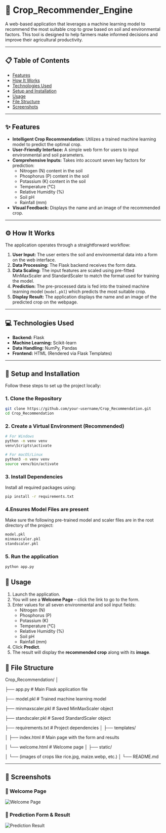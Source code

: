 #  🌾 Crop_Recommender_Engine


A web-based application that leverages a machine learning model to recommend the most suitable crop to grow based on soil and environmental factors. This tool is designed to help farmers make informed decisions and improve their agricultural productivity.  

---

## 📋 Table of Contents  
- [Features](#-features)  
- [How It Works](#%EF%B8%8F-how-it-works)  
- [Technologies Used](#-technologies-used)  
- [Setup and Installation](#-setup-and-installation)  
- [Usage](#-usage)  
- [File Structure](#-file-structure)  
- [Screenshots](#-screenshots)  

---

## ✨ Features  
- **Intelligent Crop Recommendation:** Utilizes a trained machine learning model to predict the optimal crop.  
- **User-Friendly Interface:** A simple web form for users to input environmental and soil parameters.  
- **Comprehensive Inputs:** Takes into account seven key factors for prediction:  
  - Nitrogen (N) content in the soil  
  - Phosphorus (P) content in the soil  
  - Potassium (K) content in the soil  
  - Temperature (°C)  
  - Relative Humidity (%)  
  - Soil pH  
  - Rainfall (mm)  
- **Visual Feedback:** Displays the name and an image of the recommended crop.  

---

## ⚙️ How It Works  
The application operates through a straightforward workflow:  

1. **User Input:** The user enters the soil and environmental data into a form on the web interface.  
2. **Data Processing:** The Flask backend receives the form data.  
3. **Data Scaling:** The input features are scaled using pre-fitted MinMaxScaler and StandardScaler to match the format used for training the model.  
4. **Prediction:** The pre-processed data is fed into the trained machine learning model (`model.pkl`) which predicts the most suitable crop.  
5. **Display Result:** The application displays the name and an image of the predicted crop on the webpage.  

---

## 💻 Technologies Used  
- **Backend:** Flask  
- **Machine Learning:** Scikit-learn  
- **Data Handling:** NumPy, Pandas  
- **Frontend:** HTML (Rendered via Flask Templates)  

---

## 🚀 Setup and Installation  

Follow these steps to set up the project locally:  

### 1. Clone the Repository  
```bash
git clone https://github.com/your-username/Crop_Recommendation.git
cd Crop_Recommendation
```


### 2. Create a Virtual Environment (Recommended)  
```bash
# For Windows
python -m venv venv
venv\Scripts\activate 

# For macOS/Linux
python3 -m venv venv
source venv/bin/activate
```


### 3. Install Dependencies  
Install all required packages using:  
```bash
pip install -r requirements.txt
```


### 4.Ensures Model Files are present

Make sure the following pre-trained model and scaler files are in the root directory of the project:
```bash
model.pkl
minmaxscaler.pkl
standscaler.pkl 
```

### 5. Run the application
```bash
python app.py
```


## 📖 Usage  

1. Launch the application.  
2. You will see a **Welcome Page** – click the link to go to the form.  
3. Enter values for all seven environmental and soil input fields:  
   - Nitrogen (N)  
   - Phosphorus (P)  
   - Potassium (K)  
   - Temperature (°C)  
   - Relative Humidity (%)  
   - Soil pH  
   - Rainfall (mm)  
4. Click **Predict**.  
5. The result will display the **recommended crop** along with its **image**.  


## 📁 File Structure  

Crop_Recommendation/
│

├── app.py # Main Flask application file

├── model.pkl # Trained machine learning model

├── minmaxscaler.pkl # Saved MinMaxScaler object

├── standscaler.pkl # Saved StandardScaler object

├── requirements.txt # Project dependencies
│
├── templates/

│ ├── index.html # Main page with the form and results

│ └── welcome.html # Welcome page
│
├── static/

│ └── (images of crops like rice.jpg, maize.webp, etc.)
│
└── README.md


---

## 📸 Screenshots  

### 🌱 Welcome Page  
![Welcome Page]([static/screenshots/welcome.png](https://github.com/komal-sharma19/Crop_Recommendation_Engine/blob/main/Welcome.png?raw=true))  

### 🌾 Prediction Form & Result  
![Prediction Result]([static/screenshots/result.png](https://github.com/komal-sharma19/Crop_Recommendation_Engine/blob/main/Prediction.png?raw=true))  
